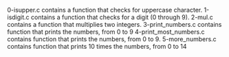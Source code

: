 0-isupper.c contains  a function that checks for uppercase character.
1-isdigit.c contains a function that checks for a digit (0 through 9).
2-mul.c contains a function that multiplies two integers.
3-print_numbers.c contains function that prints the numbers, from 0 to 9
4-print_most_numbers.c contains function that prints the numbers, from 0 to 9.
5-more_numbers.c contains function that prints 10 times the numbers, from 0 to 14
